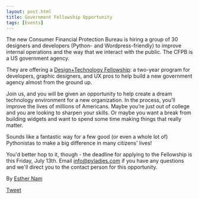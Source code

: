 ```yaml
---
layout: post.html
title: Government Fellowship Opportunity 
tags: [Events]
---
```


The new Consumer Financial Protection Bureau is hiring a group of 30 designers and developers (Python- and Wordpress-friendly) to improve internal operations and the way that we interact with the public. The CFPB is a US government agency.

They are offering a [Design+Technology Fellowship](http://www.consumerfinance.gov/jobs/design-technology-fellows/): a two-year program for developers, graphic designers, and UX pros to help build a new government agency almost from the ground up.

Join us, and you will be given an opportunity to help create a dream technology environment for a new organization. In the process, you’ll improve the lives of millions of Americans. Maybe you’re just out of college and you are looking to sharpen your skills. Or maybe you want a break from building widgets and want to spend some time making things that really matter.

Sounds like a fantastic way for a few good (or even a whole lot of) Pythonistas to make a big difference in many citizens' lives!

You'd better hop to it, though - the deadline for applying to the Fellowship is this Friday, July 13th.  Email info@pyladies.com if you have any questions and we'll direct you to the contact person for this opportunity.

By [Esther Nam](http://twitter.com/estherbester "Estherbester | Twitter")

[Tweet](http://twitter.com/share)